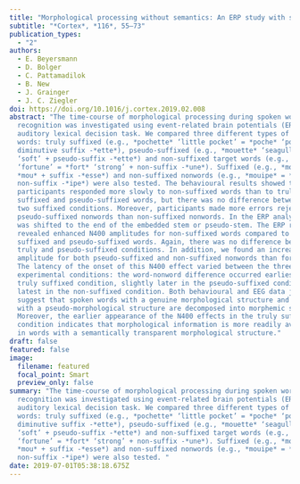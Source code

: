 ```yaml
---
title: "Morphological processing without semantics: An ERP study with spoken words"
subtitle: "*Cortex*, *116*, 55–73"
publication_types:
  - "2"
authors:
  - E. Beyersmann
  - D. Bolger
  - C. Pattamadilok
  - B. New
  - J. Grainger
  - J. C. Ziegler
doi: https://doi.org/10.1016/j.cortex.2019.02.008
abstract: "The time-course of morphological processing during spoken word
  recognition was investigated using event-related brain potentials (ERPs) in an
  auditory lexical decision task. We compared three different types of French
  words: truly suffixed (e.g., *pochette* ‘little pocket’ = *poche* ‘pocket’ +
  diminutive suffix -*ette*), pseudo-suffixed (e.g., *mouette* ‘seagull’ = *mou*
  ‘soft’ + pseudo-suffix -*ette*) and non-suffixed target words (e.g., *fortune*
  ‘fortune’ = *fort* ‘strong’ + non-suffix -*une*). Suffixed (e.g., *mouesse* =
  *mou* + suffix -*esse*) and non-suffixed nonwords (e.g., *mouipe* = *mou* +
  non-suffix -*ipe*) were also tested. The behavioural results showed that
  participants responded more slowly to non-suffixed words than to truly
  suffixed and pseudo-suffixed words, but there was no difference between the
  two suffixed conditions. Moreover, participants made more errors rejecting
  pseudo-suffixed nonwords than non-suffixed nonwords. In the ERP analyses, T0
  was shifted to the end of the embedded stem or pseudo-stem. The ERP results
  revealed enhanced N400 amplitudes for non-suffixed words compared to truly
  suffixed and pseudo-suffixed words. Again, there was no difference between the
  truly and pseudo-suffixed conditions. In addition, we found an increased N400
  amplitude for both pseudo-suffixed and non-suffixed nonwords than for words.
  The latency of the onset of this N400 effect varied between the three
  experimental conditions: the word-nonword difference occurred earliest in the
  truly suffixed condition, slightly later in the pseudo-suffixed condition and
  latest in the non-suffixed condition. Both behavioural and EEG data jointly
  suggest that spoken words with a genuine morphological structure and words
  with a pseudo-morphological structure are decomposed into morphemic sub-units.
  Moreover, the earlier appearance of the N400 effects in the truly suffixed
  condition indicates that morphological information is more readily available
  in words with a semantically transparent morphological structure."
draft: false
featured: false
image:
  filename: featured
  focal_point: Smart
  preview_only: false
summary: "The time-course of morphological processing during spoken word
  recognition was investigated using event-related brain potentials (ERPs) in an
  auditory lexical decision task. We compared three different types of French
  words: truly suffixed (e.g., *pochette* ‘little pocket’ = *poche* ‘pocket’ +
  diminutive suffix -*ette*), pseudo-suffixed (e.g., *mouette* ‘seagull’ = *mou*
  ‘soft’ + pseudo-suffix -*ette*) and non-suffixed target words (e.g., *fortune*
  ‘fortune’ = *fort* ‘strong’ + non-suffix -*une*). Suffixed (e.g., *mouesse* =
  *mou* + suffix -*esse*) and non-suffixed nonwords (e.g., *mouipe* = *mou* +
  non-suffix -*ipe*) were also tested. "
date: 2019-07-01T05:38:18.675Z
---
```

